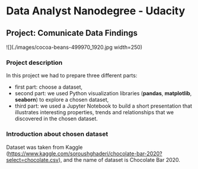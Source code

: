 # Data Analyst Nanodegree - Udacity
## Project: Comunicate Data Findings

![](./images/cocoa-beans-499970_1920.jpg width=250)
### Project description

In this project we had to prepare three different parts:
 * first part: choose a dataset,
 * second part: we used Python visualization libraries (**pandas**, **matplotlib**, **seaborn**) to explore a chosen dataset,
 * third part: we used a Jupyter Notebook to build a short presentation that illustrates interesting properties, trends and relationships that we discovered in the chosen dataset.


### Introduction about chosen dataset

Dataset was taken from Kaggle (https://www.kaggle.com/soroushghaderi/chocolate-bar-2020?select=chocolate.csv), and the name of dataset is Chocolate Bar 2020.
